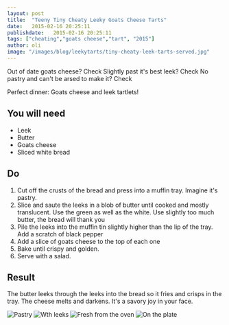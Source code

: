 ```yaml
---
layout: post
title:  "Teeny Tiny Cheaty Leeky Goats Cheese Tarts"
date:   2015-02-16 20:25:11
publishdate:   2015-02-16 20:25:11
tags: ["cheating","goats cheese","tart", "2015"]
author: oli
image: "/images/blog/leekytarts/tiny-cheaty-leek-tarts-served.jpg"
---
```


Out of date goats cheese? Check
Slightly past it's best leek? Check
No pastry and can't be arsed to make it?  Check

Perfect dinner: Goats cheese and leek tartlets!



## You will need

* Leek
* Butter
* Goats cheese
* Sliced white bread

## Do

1. Cut off the crusts of the bread and press into a muffin tray.  Imagine it's pastry.
2. Slice and saute the leeks in a blob of butter until cooked and mostly translucent.  Use the green as well as the white.  Use slightly too much butter, the bread will thank you
3. Pile the leeks into the muffin tin slightly higher than the lip of the tray.  Add a scratch of black pepper
4. Add a slice of goats cheese to the top of each one
5. Bake until crispy and golden.
6. Serve with a salad.

## Result

The butter leeks through the leeks into the bread so it fries and crisps in the tray.  The cheese melts and darkens.  It's a savory joy in your face.

![Pastry](/images/blog/leekytarts/tiny-cheaty-leek-tarts-pasty.jpg "Pastry")
![Wth leeks](/images/blog/leekytarts/tiny-cheaty-leek-tarts-leek.jpg "With leeks")
![Fresh from the oven](/images/blog/leekytarts/tiny-cheaty-leek-tarts-outofoven.jpg "Fresh from the oven")
![On the plate](/images/blog/leekytarts/tiny-cheaty-leek-tarts-served.jpg "On the plate")


